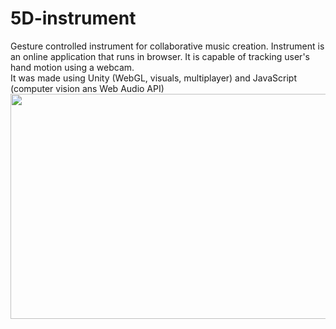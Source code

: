 # 5D-instrument
Gesture controlled instrument for collaborative music creation. Instrument is an online application that runs in browser. It is capable of tracking user's hand motion using a webcam.  
It was made using Unity (WebGL, visuals, multiplayer) and JavaScript (computer vision ans Web Audio API)   
<img src="5D_instr.gif" width="640" height="360" />
